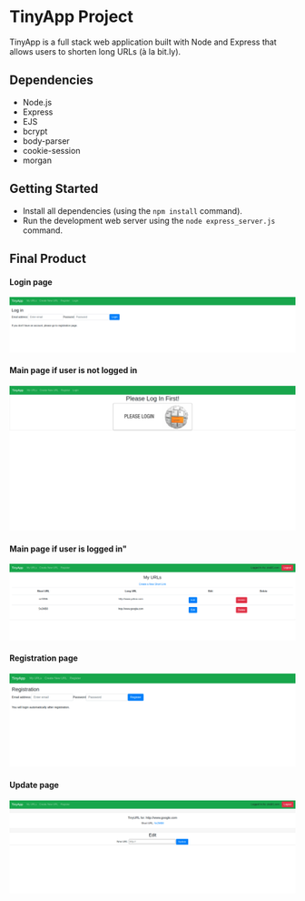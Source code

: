 # TinyApp Project

TinyApp is a full stack web application built with Node and Express that allows users to shorten long URLs (à la bit.ly).


## Dependencies

- Node.js
- Express
- EJS
- bcrypt
- body-parser
- cookie-session
- morgan

## Getting Started

- Install all dependencies (using the `npm install` command).
- Run the development web server using the `node express_server.js` command.

## Final Product

#### Login page
!["Screenshot of login page"](https://github.com/Zio7711/tinyapp/blob/master/docs/loginPage.png?raw=true)

#### Main page if user is not logged in
!["Screenshot of main page if user is not logged in"](https://github.com/Zio7711/tinyapp/blob/master/docs/loginWarning.png?raw=true)

#### Main page if user is logged in"
!["Screenshot of main page if user is logged in"](https://github.com/Zio7711/tinyapp/blob/master/docs/mainPage.png?raw=true)

#### Registration page
!["Screenshot of registration page"](https://github.com/Zio7711/tinyapp/blob/master/docs/registrationPage.png?raw=true)

#### Update page
!["Screenshot of the update page"](https://github.com/Zio7711/tinyapp/blob/master/docs/updateURL.png?raw=true)